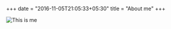 +++
date = "2016-11-05T21:05:33+05:30"
title = "About me"
+++



![This is me][1]

[1]: /img/about.jpg
